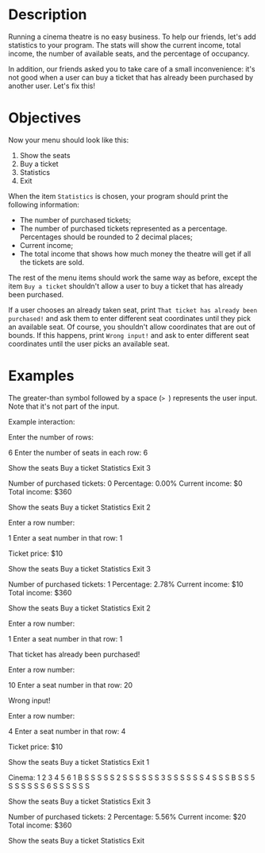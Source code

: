# Description

Running a cinema theatre is no easy business. To help our friends, let's add statistics to your program. The stats will show the current income, total income, the number of available seats, and the percentage of occupancy.

In addition, our friends asked you to take care of a small inconvenience: it's not good when a user can buy a ticket that has already been purchased by another user. Let's fix this!

# Objectives

Now your menu should look like this:

1. Show the seats
2. Buy a ticket
3. Statistics
0. Exit

When the item `Statistics` is chosen, your program should print the following information:

- The number of purchased tickets;
- The number of purchased tickets represented as a percentage. Percentages should be rounded to 2 decimal places;
- Current income;
- The total income that shows how much money the theatre will get if all the tickets are sold.

The rest of the menu items should work the same way as before, except the item `Buy a ticket` shouldn't allow a user to buy a ticket that has already been purchased.

If a user chooses an already taken seat, print `That ticket has already been purchased!` and ask them to enter different seat coordinates until they pick an available seat. Of course, you shouldn't allow coordinates that are out of bounds. If this happens, print `Wrong input!` and ask to enter different seat coordinates until the user picks an available seat.

# Examples

The greater-than symbol followed by a space (`> `) represents the user input. Note that it's not part of the input.

Example interaction:

Enter the number of rows:

6
Enter the number of seats in each row:
6

Show the seats
Buy a ticket
Statistics
Exit
3

Number of purchased tickets: 0
Percentage: 0.00%
Current income: $0
Total income: $360

Show the seats
Buy a ticket
Statistics
Exit
2

Enter a row number:

1
Enter a seat number in that row:
1

Ticket price: $10

Show the seats
Buy a ticket
Statistics
Exit
3

Number of purchased tickets: 1
Percentage: 2.78%
Current income: $10
Total income: $360

Show the seats
Buy a ticket
Statistics
Exit
2

Enter a row number:

1
Enter a seat number in that row:
1

That ticket has already been purchased!

Enter a row number:

10
Enter a seat number in that row:
20

Wrong input!

Enter a row number:

4
Enter a seat number in that row:
4

Ticket price: $10

Show the seats
Buy a ticket
Statistics
Exit
1

Cinema:
1 2 3 4 5 6
1 B S S S S S
2 S S S S S S
3 S S S S S S
4 S S S B S S
5 S S S S S S
6 S S S S S S

Show the seats
Buy a ticket
Statistics
Exit
3

Number of purchased tickets: 2
Percentage: 5.56%
Current income: $20
Total income: $360

Show the seats
Buy a ticket
Statistics
Exit
